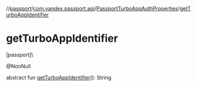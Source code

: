 //[passport](../../../index.md)/[com.yandex.passport.api](../index.md)/[PassportTurboAppAuthProperties](index.md)/[getTurboAppIdentifier](get-turbo-app-identifier.md)

# getTurboAppIdentifier

[passport]\

@NonNull

abstract fun [getTurboAppIdentifier](get-turbo-app-identifier.md)(): String
